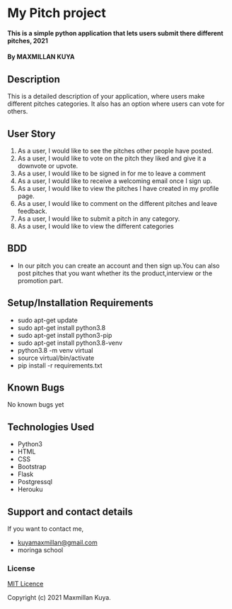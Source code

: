 # My Pitch project
#### This is a simple python application that lets users submit there different pitches, 2021
#### By MAXMILLAN KUYA
## Description
This is a detailed description of your application, where users make different pitches categories. It also has an option where users can vote for others.

## User Story
1. As a user, I would like to see the pitches other people have posted.
2. As a user, I would like to vote on the pitch they liked and give it a downvote or upvote.
3. As a user, I would like to be signed in for me to leave a comment
4. As a user, I would like to receive a welcoming email once I sign up.
5. As a user, I would like to view the pitches I have created in my profile page.
6. As a user, I would like to comment on the different pitches and leave feedback.
7. As a user, I would like to submit a pitch in any category.
8. As a user, I would like to view the different categories
## BDD
- In our pitch you can create an account and then sign up.You can also post pitches that you want whether its the product,interview or the     promotion part.
## Setup/Installation Requirements
* sudo apt-get update
* sudo apt-get install python3.8
* sudo apt-get install python3-pip
* sudo apt-get install python3.8-venv
* python3.8 -m venv virtual
* source virtual/bin/activate
* pip install -r requirements.txt

## Known Bugs
No known bugs yet
## Technologies Used
* Python3
* HTML
* CSS
* Bootstrap
* Flask
* Postgressql
* Herouku
## Support and contact details
If you want to contact me,
* kuyamaxmillan@gmail.com
* moringa school
### License
[MIT Licence](https://choosealicense.com/licenses/mit/)

Copyright (c) 2021 Maxmillan Kuya.
